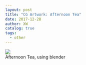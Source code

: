 ```yaml
---
layout: post
title: "CG Artwork: Afternoon Tea"
date: 2017-12-28
author: XW
catalog: true
tags:
  - other
---
```


<div class="post-image-wrapper">
  <div>
    <img src="{{site.url}}/img/pictures/blender-afternoontea.png" class="post-image" />
  </div>
  <div>Afternoon Tea, using blender</div>
</div>

